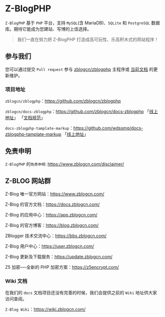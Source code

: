 # Z-BlogPHP

`Z-BlogPHP` 基于 `PHP` 平台，支持 `MySQL`(含 MariaDB)、`SQLite` 和 `PostgreSQL` 数据库。期待它能成为您建站、写博的上佳选择。

> 我们一直在努力把 Z-BlogPHP 打造成高可玩性、乐高积木式的网站程序！

## 参与我们

您可以通过提交 `Pull request` 参与 [zblogcn/zblogphp](https://github.com/zblogcn/zblogphp "zblogcn/zblogphp: Z-BlogPHP博客程序") 主程序或 [当前文档](https://github.com/zblogcn/docs-zblogphp "zblogcn/docs-zblogphp: Z-BlogPHP Documentation") 的更新维护。

### 项目地址

`zblogcn/zblogphp`：https://github.com/zblogcn/zblogphp

`zblogcn/docs-zblogphp`：https://github.com/zblogcn/docs-zblogphp 「[线上地址](https://docs.zblogcn.com/php/#/ "Z-BlogPHP 官方文档")」 「[文档规范](books/guide-docs "docs-zblogphp 文档规范")」

`docs-zblogphp-tamplate-markup`：https://github.com/wdssmq/docs-zblogphp-tamplate-markup 「[线上地址](https://docs.zblogcn.com/php/markup/index.html "Z-BlogPHP 模板语法汇总")」

## 免责申明

`Z-BlogPHP` 的`免责申明`: https://www.zblogcn.com/disclaimer/

## Z-BLOG 网站群

Z-Blog 唯一官方网站：https://www.zblogcn.com/

Z-Blog 的官方文档：https://docs.zblogcn.com/

Z-Blog 的应用中心：https://app.zblogcn.com/

Z-Blog 的官方博客：https://blog.zblogcn.com/

ZBlogger 技术交流中心：https://bbs.zblogcn.com/

Z-Blog 用户中心：https://user.zblogcn.com/

Z-Blog 更新及下载服务：https://update.zblogcn.com/

Z5 加密──全新的 PHP 加密方案：https://z5encrypt.com/

### Wiki 文档

在我们的 `docs` 文档项目还没有完善的时候，我们会提供之前的 `Wiki` 地址供大家访问查阅。

`Z-Blog Wiki`：https://wiki.zblogcn.com/
